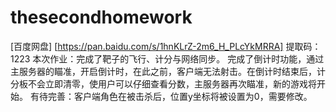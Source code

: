 # thesecondhomework
[百度网盘] [https://pan.baidu.com/s/1hnKLrZ-2m6_H_PLcYkMRRA]
提取码：1223
本次作业：完成了靶子的飞行、计分与网络同步。
          完成了倒计时功能，通过主服务器的瞄准，开启倒计时，在此之前，客户端无法射击。在倒计时结束后，计分板不会立即清零，使用户可以仔细查看分数，主服务器再次瞄准，新的游戏将开始。
有待完善：客户端角色在被击杀后，位置y坐标将被设置为0，需要修改。
